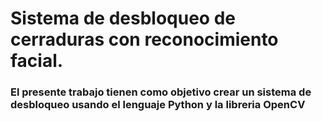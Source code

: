 # Sistema de desbloqueo de cerraduras con reconocimiento facial.

### El presente trabajo tienen como objetivo crear un sistema de desbloqueo usando el lenguaje Python y la libreria OpenCV
